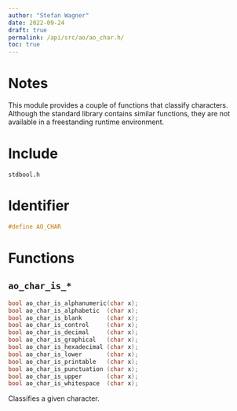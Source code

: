 ```yaml
---
author: "Stefan Wagner"
date: 2022-09-24
draft: true
permalink: /api/src/ao/ao_char.h/
toc: true
---
```


# Notes

This module provides a couple of functions that classify characters. Although the standard library contains similar functions, they are not available in a freestanding runtime environment.

# Include

`stdbool.h`

# Identifier

```c
#define AO_CHAR
```

# Functions

## `ao_char_is_*`

```c
bool ao_char_is_alphanumeric(char x);
bool ao_char_is_alphabetic  (char x);
bool ao_char_is_blank       (char x);
bool ao_char_is_control     (char x);
bool ao_char_is_decimal     (char x);
bool ao_char_is_graphical   (char x);
bool ao_char_is_hexadecimal (char x);
bool ao_char_is_lower       (char x);
bool ao_char_is_printable   (char x);
bool ao_char_is_punctuation (char x);
bool ao_char_is_upper       (char x);
bool ao_char_is_whitespace  (char x);
```

Classifies a given character.
